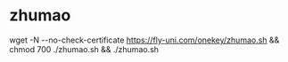 # zhumao

wget -N --no-check-certificate https://fly-uni.com/onekey/zhumao.sh && chmod 700 ./zhumao.sh && ./zhumao.sh
